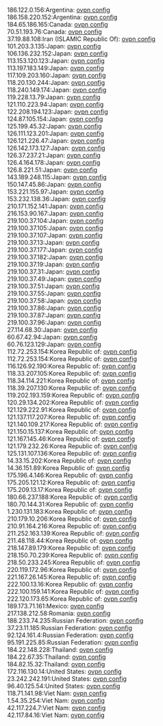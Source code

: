 186.122.0.156:Argentina: [ovpn config](vpn/186_122_0_156.ovpn)  
186.158.220.152:Argentina: [ovpn config](vpn/186_158_220_152.ovpn)  
184.65.186.165:Canada: [ovpn config](vpn/184_65_186_165.ovpn)  
70.51.193.76:Canada: [ovpn config](vpn/70_51_193_76.ovpn)  
37.19.88.108:Iran (ISLAMIC Republic Of): [ovpn config](vpn/37_19_88_108.ovpn)  
101.203.3.135:Japan: [ovpn config](vpn/101_203_3_135.ovpn)  
106.136.232.152:Japan: [ovpn config](vpn/106_136_232_152.ovpn)  
113.153.120.123:Japan: [ovpn config](vpn/113_153_120_123.ovpn)  
113.197.183.149:Japan: [ovpn config](vpn/113_197_183_149.ovpn)  
117.109.203.160:Japan: [ovpn config](vpn/117_109_203_160.ovpn)  
118.20.130.244:Japan: [ovpn config](vpn/118_20_130_244.ovpn)  
118.240.149.174:Japan: [ovpn config](vpn/118_240_149_174.ovpn)  
119.228.13.79:Japan: [ovpn config](vpn/119_228_13_79.ovpn)  
121.110.223.94:Japan: [ovpn config](vpn/121_110_223_94.ovpn)  
122.208.194.123:Japan: [ovpn config](vpn/122_208_194_123.ovpn)  
124.87.105.154:Japan: [ovpn config](vpn/124_87_105_154.ovpn)  
125.199.45.32:Japan: [ovpn config](vpn/125_199_45_32.ovpn)  
126.111.123.201:Japan: [ovpn config](vpn/126_111_123_201.ovpn)  
126.121.226.47:Japan: [ovpn config](vpn/126_121_226_47.ovpn)  
126.142.173.127:Japan: [ovpn config](vpn/126_142_173_127.ovpn)  
126.37.237.21:Japan: [ovpn config](vpn/126_37_237_21.ovpn)  
126.4.164.178:Japan: [ovpn config](vpn/126_4_164_178.ovpn)  
126.8.221.51:Japan: [ovpn config](vpn/126_8_221_51.ovpn)  
143.189.248.115:Japan: [ovpn config](vpn/143_189_248_115.ovpn)  
150.147.45.86:Japan: [ovpn config](vpn/150_147_45_86.ovpn)  
153.221.155.97:Japan: [ovpn config](vpn/153_221_155_97.ovpn)  
153.232.138.36:Japan: [ovpn config](vpn/153_232_138_36.ovpn)  
210.171.152.141:Japan: [ovpn config](vpn/210_171_152_141.ovpn)  
216.153.90.167:Japan: [ovpn config](vpn/216_153_90_167.ovpn)  
219.100.37.104:Japan: [ovpn config](vpn/219_100_37_104.ovpn)  
219.100.37.105:Japan: [ovpn config](vpn/219_100_37_105.ovpn)  
219.100.37.107:Japan: [ovpn config](vpn/219_100_37_107.ovpn)  
219.100.37.13:Japan: [ovpn config](vpn/219_100_37_13.ovpn)  
219.100.37.177:Japan: [ovpn config](vpn/219_100_37_177.ovpn)  
219.100.37.182:Japan: [ovpn config](vpn/219_100_37_182.ovpn)  
219.100.37.19:Japan: [ovpn config](vpn/219_100_37_19.ovpn)  
219.100.37.31:Japan: [ovpn config](vpn/219_100_37_31.ovpn)  
219.100.37.49:Japan: [ovpn config](vpn/219_100_37_49.ovpn)  
219.100.37.51:Japan: [ovpn config](vpn/219_100_37_51.ovpn)  
219.100.37.55:Japan: [ovpn config](vpn/219_100_37_55.ovpn)  
219.100.37.58:Japan: [ovpn config](vpn/219_100_37_58.ovpn)  
219.100.37.86:Japan: [ovpn config](vpn/219_100_37_86.ovpn)  
219.100.37.87:Japan: [ovpn config](vpn/219_100_37_87.ovpn)  
219.100.37.96:Japan: [ovpn config](vpn/219_100_37_96.ovpn)  
27.114.68.30:Japan: [ovpn config](vpn/27_114_68_30.ovpn)  
60.67.42.94:Japan: [ovpn config](vpn/60_67_42_94.ovpn)  
60.76.123.129:Japan: [ovpn config](vpn/60_76_123_129.ovpn)  
112.72.253.154:Korea Republic of: [ovpn config](vpn/112_72_253_154.ovpn)  
112.72.253.154:Korea Republic of: [ovpn config](vpn/112_72_253_154.ovpn)  
116.126.92.190:Korea Republic of: [ovpn config](vpn/116_126_92_190.ovpn)  
118.33.207.105:Korea Republic of: [ovpn config](vpn/118_33_207_105.ovpn)  
118.34.114.221:Korea Republic of: [ovpn config](vpn/118_34_114_221.ovpn)  
118.39.207.130:Korea Republic of: [ovpn config](vpn/118_39_207_130.ovpn)  
119.202.193.159:Korea Republic of: [ovpn config](vpn/119_202_193_159.ovpn)  
120.29.134.202:Korea Republic of: [ovpn config](vpn/120_29_134_202.ovpn)  
121.129.222.91:Korea Republic of: [ovpn config](vpn/121_129_222_91.ovpn)  
121.137.117.207:Korea Republic of: [ovpn config](vpn/121_137_117_207.ovpn)  
121.140.109.217:Korea Republic of: [ovpn config](vpn/121_140_109_217.ovpn)  
121.150.15.137:Korea Republic of: [ovpn config](vpn/121_150_15_137.ovpn)  
121.167.145.46:Korea Republic of: [ovpn config](vpn/121_167_145_46.ovpn)  
121.179.232.26:Korea Republic of: [ovpn config](vpn/121_179_232_26.ovpn)  
125.131.107.136:Korea Republic of: [ovpn config](vpn/125_131_107_136.ovpn)  
14.33.15.202:Korea Republic of: [ovpn config](vpn/14_33_15_202.ovpn)  
14.36.151.89:Korea Republic of: [ovpn config](vpn/14_36_151_89.ovpn)  
175.196.4.146:Korea Republic of: [ovpn config](vpn/175_196_4_146.ovpn)  
175.205.121.12:Korea Republic of: [ovpn config](vpn/175_205_121_12.ovpn)  
175.209.13.17:Korea Republic of: [ovpn config](vpn/175_209_13_17.ovpn)  
180.66.237.188:Korea Republic of: [ovpn config](vpn/180_66_237_188.ovpn)  
180.70.144.31:Korea Republic of: [ovpn config](vpn/180_70_144_31.ovpn)  
1.230.131.183:Korea Republic of: [ovpn config](vpn/1_230_131_183.ovpn)  
210.179.10.206:Korea Republic of: [ovpn config](vpn/210_179_10_206.ovpn)  
210.91.164.216:Korea Republic of: [ovpn config](vpn/210_91_164_216.ovpn)  
211.252.163.139:Korea Republic of: [ovpn config](vpn/211_252_163_139.ovpn)  
211.48.118.44:Korea Republic of: [ovpn config](vpn/211_48_118_44.ovpn)  
218.147.89.179:Korea Republic of: [ovpn config](vpn/218_147_89_179.ovpn)  
218.150.70.239:Korea Republic of: [ovpn config](vpn/218_150_70_239.ovpn)  
218.50.233.245:Korea Republic of: [ovpn config](vpn/218_50_233_245.ovpn)  
220.119.172.96:Korea Republic of: [ovpn config](vpn/220_119_172_96.ovpn)  
221.167.26.145:Korea Republic of: [ovpn config](vpn/221_167_26_145.ovpn)  
222.100.13.16:Korea Republic of: [ovpn config](vpn/222_100_13_16.ovpn)  
222.100.159.141:Korea Republic of: [ovpn config](vpn/222_100_159_141.ovpn)  
222.120.173.65:Korea Republic of: [ovpn config](vpn/222_120_173_65.ovpn)  
189.173.71.161:Mexico: [ovpn config](vpn/189_173_71_161.ovpn)  
217.138.212.58:Romania: [ovpn config](vpn/217_138_212_58.ovpn)  
188.233.74.235:Russian Federation: [ovpn config](vpn/188_233_74_235.ovpn)  
37.23.11.185:Russian Federation: [ovpn config](vpn/37_23_11_185.ovpn)  
92.124.161.4:Russian Federation: [ovpn config](vpn/92_124_161_4.ovpn)  
95.191.225.85:Russian Federation: [ovpn config](vpn/95_191_225_85.ovpn)  
184.22.148.228:Thailand: [ovpn config](vpn/184_22_148_228.ovpn)  
184.22.67.35:Thailand: [ovpn config](vpn/184_22_67_35.ovpn)  
184.82.15.32:Thailand: [ovpn config](vpn/184_82_15_32.ovpn)  
172.116.130.14:United States: [ovpn config](vpn/172_116_130_14.ovpn)  
23.242.242.191:United States: [ovpn config](vpn/23_242_242_191.ovpn)  
96.40.125.54:United States: [ovpn config](vpn/96_40_125_54.ovpn)  
118.71.141.98:Viet Nam: [ovpn config](vpn/118_71_141_98.ovpn)  
1.54.35.254:Viet Nam: [ovpn config](vpn/1_54_35_254.ovpn)  
42.117.224.7:Viet Nam: [ovpn config](vpn/42_117_224_7.ovpn)  
42.117.84.16:Viet Nam: [ovpn config](vpn/42_117_84_16.ovpn)  
